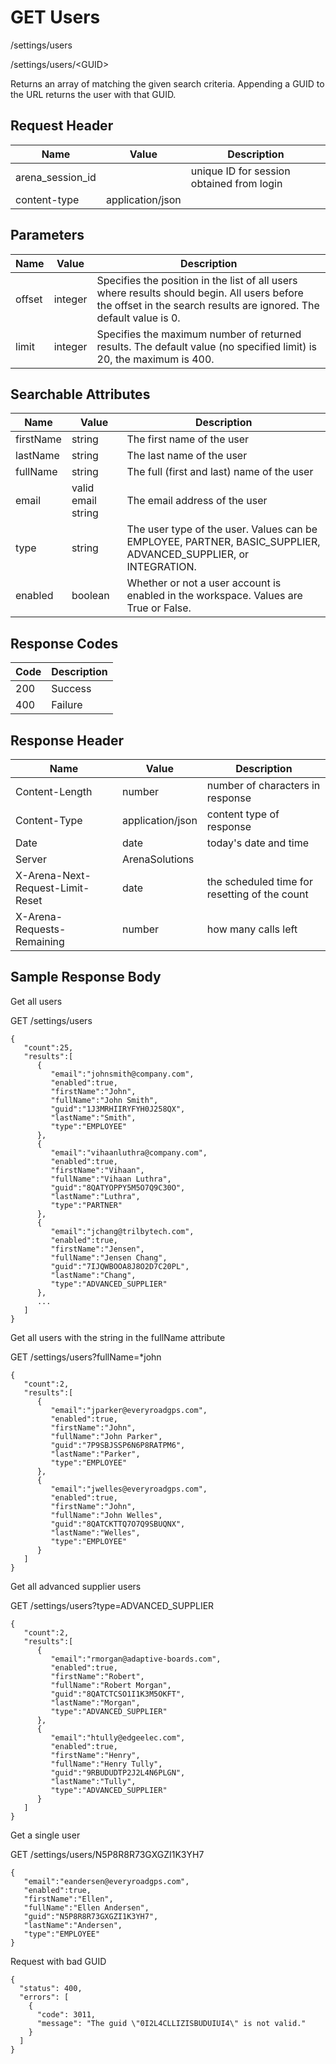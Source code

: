 # GET Users


/settings/users



/settings/users/&lt;GUID&gt;

Returns an array of  matching the given search criteria. Appending a GUID to the URL returns the user with that GUID.

## Request Header

| Name | Value | Description |
|  --- |  --- |  --- | 
| arena_session_id |   | unique ID for session obtained from login |
| content\-type | application/json |   |

## Parameters

| Name | Value | Description |
|  --- |  --- |  --- | 
| offset | integer | Specifies the position in the list of all users where results should begin. All users before the offset in the search results are ignored. The default value is 0.  |
| limit | integer | Specifies the maximum number of returned results. The default value \(no specified limit\) is 20, the maximum is 400. |

## Searchable Attributes

| Name | Value | Description |
|  --- |  --- |  --- | 
| firstName | string | The first name of the user |
| lastName | string | The last name of the user |
| fullName | string | The full \(first and last\) name of the user |
| email | valid email string | The email address of the user |
| type | string | The user type of the user. Values can be EMPLOYEE, PARTNER, BASIC_SUPPLIER, ADVANCED_SUPPLIER, or INTEGRATION. |
| enabled | boolean | Whether or not a user account is enabled in the workspace. Values are True or False. |

## Response Codes

| Code | Description |
|  --- |  --- | 
| 200 | Success |
| 400 | Failure |

## Response Header

| Name | Value | Description |
|  --- |  --- |  --- | 
| Content\-Length | number | number of characters in response |
| Content\-Type | application/json | content type of response |
| Date | date | today's date and time |
| Server | ArenaSolutions |   |
| X\-Arena\-Next\-Request\-Limit\-Reset  | date | the scheduled time for resetting of the count |
| X\-Arena\-Requests\-Remaining  | number | how many calls left |

## Sample Response Body
Get all users



GET /settings/users

```
{  
   "count":25,
   "results":[  
      {  
         "email":"johnsmith@company.com",
         "enabled":true,
         "firstName":"John",
         "fullName":"John Smith",
         "guid":"1J3MRHIIRYFYH0J258QX",
         "lastName":"Smith",
         "type":"EMPLOYEE"
      },
      {  
         "email":"vihaanluthra@company.com",
         "enabled":true,
         "firstName":"Vihaan",
         "fullName":"Vihaan Luthra",
         "guid":"8QATYOPPY5M5O7Q9C30O",
         "lastName":"Luthra",
         "type":"PARTNER"
      },
      {  
         "email":"jchang@trilbytech.com",
         "enabled":true,
         "firstName":"Jensen",
         "fullName":"Jensen Chang",
         "guid":"7IJQWBOOA8J8O2D7C20PL",
         "lastName":"Chang",
         "type":"ADVANCED_SUPPLIER"
      },
      ...
   ]
}

```
Get all users with the string  in the fullName attribute



GET /settings/users?fullName=\*john

```
{  
   "count":2,
   "results":[  
      {  
         "email":"jparker@everyroadgps.com",
         "enabled":true,
         "firstName":"John",
         "fullName":"John Parker",
         "guid":"7P9SBJSSP6N6P8RATPM6",
         "lastName":"Parker",
         "type":"EMPLOYEE"
      },
      {  
         "email":"jwelles@everyroadgps.com",
         "enabled":true,
         "firstName":"John",
         "fullName":"John Welles",
         "guid":"8QATCKTTQ7O7Q9SBUQNX",
         "lastName":"Welles",
         "type":"EMPLOYEE"
      }
   ]
}
```
Get all advanced supplier users



GET /settings/users?type=ADVANCED_SUPPLIER

```
{  
   "count":2,
   "results":[  
      {  
         "email":"rmorgan@adaptive-boards.com",
         "enabled":true,
         "firstName":"Robert",
         "fullName":"Robert Morgan",
         "guid":"8QATCTCSO1I1K3M5OKFT",
         "lastName":"Morgan",
         "type":"ADVANCED_SUPPLIER"
      },
      {  
         "email":"htully@edgeelec.com",
         "enabled":true,
         "firstName":"Henry",
         "fullName":"Henry Tully",
         "guid":"9RBUDUDTP2J2L4N6PLGN",
         "lastName":"Tully",
         "type":"ADVANCED_SUPPLIER"
      }
   ]
}

```
Get a single user



GET /settings/users/N5P8R8R73GXGZI1K3YH7

```
{  
   "email":"eandersen@everyroadgps.com",
   "enabled":true,
   "firstName":"Ellen",
   "fullName":"Ellen Andersen",
   "guid":"N5P8R8R73GXGZI1K3YH7",
   "lastName":"Andersen",
   "type":"EMPLOYEE"
}
```
Request with bad GUID

```
{
  "status": 400,
  "errors": [
    {
      "code": 3011,
      "message": "The guid \"0I2L4CLLIZISBUDUIUI4\" is not valid."
    }
  ]
}
```

